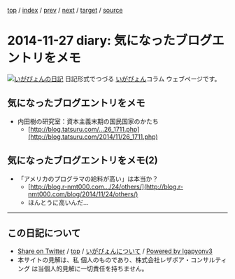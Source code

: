 [top](../index.html) 
 / [index](index.html) 
 / [prev](ig141118.html) 
 / [next](ig141203.html) 
 / [target](https://www.igapyon.jp/igapyon/diary/2014/ig141127.html) 
 / [source](https://github.com/igapyon/diary/blob/master/2014/ig141127.src.md) 

2014-11-27 diary: 気になったブログエントリをメモ 
=====================================================================================================
[![いがぴょんの日記](https://www.igapyon.jp/igapyon/diary/images/iga200306s.jpg "いがぴょん")](https://www.igapyon.jp/igapyon/diary/memo/memoigapyon.html) 日記形式でつづる [いがぴょん](https://www.igapyon.jp/igapyon/diary/memo/memoigapyon.html)コラム ウェブページです。

## 気になったブログエントリをメモ 

* 内田樹の研究室：資本主義末期の国民国家のかたち
  * [http://blog.tatsuru.com/...26_1711.php](http://blog.tatsuru.com/2014/11/26_1711.php)

## 気になったブログエントリをメモ(2)

* 「アメリカのプログラマの給料が高い」は本当か？
  * [http://blog.r-nmt000.com.../24/others/](http://blog.r-nmt000.com/blog/2014/11/24/others/)
  * ほんとうに高いんだ...


----------------------------------------------------------------------------------------------------

## この日記について

* [Share on Twitter](https://twitter.com/intent/tweet?hashtags=igapyon%2Cdiary%2C%E3%81%84%E3%81%8C%E3%81%B4%E3%82%87%E3%82%93&text=%E6%B0%97%E3%81%AB%E3%81%AA%E3%81%A3%E3%81%9F%E3%83%96%E3%83%AD%E3%82%B0%E3%82%A8%E3%83%B3%E3%83%88%E3%83%AA%E3%82%92%E3%83%A1%E3%83%A2+&url=https%3A%2F%2Fwww.igapyon.jp%2Figapyon%2Fdiary%2F2014%2Fig141127.html) / [top](../index.html) / [いがぴょんについて](https://www.igapyon.jp/igapyon/diary/memo/memoigapyon.html) / [Powered by Igapyonv3](https://github.com/igapyon/igapyonv3)
* 本サイトの見解は、私 個人のものであり、株式会社レザボア・コンサルティング は当個人的見解に一切責任を持ちません。 
